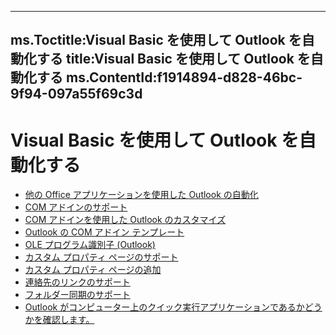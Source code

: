

---
ms.Toctitle:Visual Basic を使用して Outlook を自動化する
title:Visual Basic を使用して Outlook を自動化する
ms.ContentId:f1914894-d828-46bc-9f94-097a55f69c3d
---
# Visual Basic を使用して Outlook を自動化する


- [他の Office アプリケーションを使用した Outlook の自動化](d3e44f80-df67-2d28-94dc-14d7a8c8c26c.md)
- [COM アドインのサポート](ba62d71d-7ec3-c2b8-8f81-6fded20ff9e3.md)
- [COM アドインを使用した Outlook のカスタマイズ](84a4f616-3ace-0139-57d5-f0c070064ab2.md)
- [Outlook の COM アドイン テンプレート](6c6b4f10-2d7d-75bc-8a0c-6888b560e569.md)
- [OLE プログラム識別子 (Outlook)](4dc61073-a674-b786-418e-60b46c79d0c6.md)
- [カスタム プロパティ ページのサポート](a2d98281-486b-2f91-8479-080951c3e663.md)
- [カスタム プロパティ ページの追加](45390e9b-438c-86b0-488c-b179cabe4276.md)
- [連絡先のリンクのサポート](eec93ca9-9303-55ec-905e-093371e6a2a1.md)
- [フォルダー同期のサポート](d1f941dd-fde5-b547-0751-79d03144c6bb.md)
- [Outlook がコンピューター上のクイック実行アプリケーションであるかどうかを確認します。](4cdf9767-19b2-3976-460a-9470f5abac23.md)



